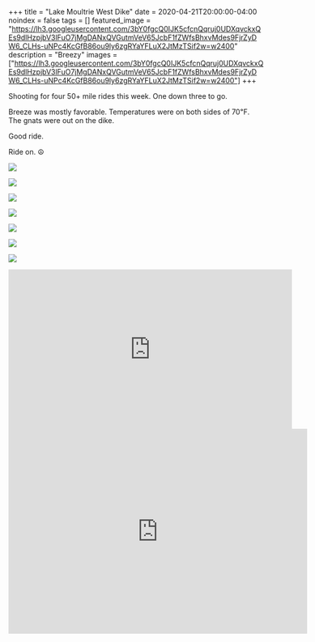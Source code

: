 +++
title =  "Lake Moultrie West Dike"
date = 2020-04-21T20:00:00-04:00
noindex = false
tags = []
featured_image = "https://lh3.googleusercontent.com/3bY0fgcQ0IJK5cfcnQqruj0UDXqvckxQEs9dlHzpjbV3lFuO7jMgDANxQVGutmVeV65JcbF1fZWfsBhxvMdes9FjrZyDW6_CLHs-uNPc4KcGfB86ou9ly6zgRYaYFLuX2JtMzTSif2w=w2400"
description = "Breezy"
images = ["https://lh3.googleusercontent.com/3bY0fgcQ0IJK5cfcnQqruj0UDXqvckxQEs9dlHzpjbV3lFuO7jMgDANxQVGutmVeV65JcbF1fZWfsBhxvMdes9FjrZyDW6_CLHs-uNPc4KcGfB86ou9ly6zgRYaYFLuX2JtMzTSif2w=w2400"]
+++

Shooting for four 50+ mile rides this week. One down three to go.

Breeze was mostly favorable. Temperatures were on both sides of 70℉. The gnats were out on the dike.

Good ride.

Ride on. ☮

<a href='https://lh3.googleusercontent.com/3bY0fgcQ0IJK5cfcnQqruj0UDXqvckxQEs9dlHzpjbV3lFuO7jMgDANxQVGutmVeV65JcbF1fZWfsBhxvMdes9FjrZyDW6_CLHs-uNPc4KcGfB86ou9ly6zgRYaYFLuX2JtMzTSif2w=w2400'><img src='https://lh3.googleusercontent.com/3bY0fgcQ0IJK5cfcnQqruj0UDXqvckxQEs9dlHzpjbV3lFuO7jMgDANxQVGutmVeV65JcbF1fZWfsBhxvMdes9FjrZyDW6_CLHs-uNPc4KcGfB86ou9ly6zgRYaYFLuX2JtMzTSif2w=w2400'></a>

<a href='https://lh3.googleusercontent.com/5_9RQ0vKsLgyN3JRJ56DRJHxXGJkU2E5ZmNoT2FUFi4yrkP2q4MhNZRMnC3N8f3iOfHxM8OtHUp9a6UovmFTQ0Rl0AOoyuhIB4BHZjya7_kR2gnLy4Ed3_PQE543_0Pqi1Yo8Y0gA68=w2400'><img src='https://lh3.googleusercontent.com/5_9RQ0vKsLgyN3JRJ56DRJHxXGJkU2E5ZmNoT2FUFi4yrkP2q4MhNZRMnC3N8f3iOfHxM8OtHUp9a6UovmFTQ0Rl0AOoyuhIB4BHZjya7_kR2gnLy4Ed3_PQE543_0Pqi1Yo8Y0gA68=w2400'></a>

<a href='https://lh3.googleusercontent.com/VlQbiWrckEJMfbyymCP1nnGVSgl_o3WxHlfywblFo8gkZlQRMmrn-ylM_e8njhP3h07BGSByPf3TX3iLYubnkJ4GOOsLlWIXWQtFczDe7kuHJY1Q4mEnOB8e2nQdUpsr02Qwg3JUw7I=w2400'><img src='https://lh3.googleusercontent.com/VlQbiWrckEJMfbyymCP1nnGVSgl_o3WxHlfywblFo8gkZlQRMmrn-ylM_e8njhP3h07BGSByPf3TX3iLYubnkJ4GOOsLlWIXWQtFczDe7kuHJY1Q4mEnOB8e2nQdUpsr02Qwg3JUw7I=w2400'></a>

<a href='https://lh3.googleusercontent.com/YRi7DVo6z6ik11fKDkMYvC0KVWy5E4oEI4-jgVJZ_ODIjgyPgpoUzKtvXyz0YZqPWE3feAOkz-60ye-qy934E_2d3jLxKZGgJ5gBnXKYyGEU1y0nraNcfOSv7iFyFsy1O3SR4e4Vfxg=w2400'><img src='https://lh3.googleusercontent.com/YRi7DVo6z6ik11fKDkMYvC0KVWy5E4oEI4-jgVJZ_ODIjgyPgpoUzKtvXyz0YZqPWE3feAOkz-60ye-qy934E_2d3jLxKZGgJ5gBnXKYyGEU1y0nraNcfOSv7iFyFsy1O3SR4e4Vfxg=w2400'></a>

<a href='https://lh3.googleusercontent.com/fxpxL0Tc6gLyT408Bz1hCbkg8nluNfvuSseyfPxqIir8E_vSwGNj9u0gZYYwfxOfLvsGzzW_R0DVjC_UBBXBTaBONuqjaA-qRx7ucYNHuBA7UKxFZlu9EjqhSiQQul2H57ka2AQ9tqM=w2400'><img src='https://lh3.googleusercontent.com/fxpxL0Tc6gLyT408Bz1hCbkg8nluNfvuSseyfPxqIir8E_vSwGNj9u0gZYYwfxOfLvsGzzW_R0DVjC_UBBXBTaBONuqjaA-qRx7ucYNHuBA7UKxFZlu9EjqhSiQQul2H57ka2AQ9tqM=w2400'></a>

<a href='https://lh3.googleusercontent.com/Bgu4DoHcnxW1audhGFZkHinupBsGMtKsxekd3-AuI56pNvE0jwij7a9ndR4wuD0rZxAjDsTjd11iw4tK3FGzTwzggZgfSdvHlq1B__gMqhRNO-Wt6U0Jkb44iMt3tv69MMlrxb5w-bM=w2400'><img src='https://lh3.googleusercontent.com/Bgu4DoHcnxW1audhGFZkHinupBsGMtKsxekd3-AuI56pNvE0jwij7a9ndR4wuD0rZxAjDsTjd11iw4tK3FGzTwzggZgfSdvHlq1B__gMqhRNO-Wt6U0Jkb44iMt3tv69MMlrxb5w-bM=w2400'></a>

<a href='https://lh3.googleusercontent.com/re6as0cVyuX7B6356SrCVaEc2B9G6rwzV2uktBZ1Rts-LspGKW7S_yPi9EYczcKgDbqMo5xi6wN_anLe6-SPR8rtv5Rb3cJUWBnwPuCi4lDTJB7XU9g-oOhFv1YirhvusI0W9P0Mhiw=w2400'><img src='https://lh3.googleusercontent.com/re6as0cVyuX7B6356SrCVaEc2B9G6rwzV2uktBZ1Rts-LspGKW7S_yPi9EYczcKgDbqMo5xi6wN_anLe6-SPR8rtv5Rb3cJUWBnwPuCi4lDTJB7XU9g-oOhFv1YirhvusI0W9P0Mhiw=w2400'></a>

<iframe width="560" height="315" src="https://www.youtube.com/embed/9kL54DAQsfM" frameborder="0" allow="accelerometer; autoplay; encrypted-media; gyroscope; picture-in-picture" allowfullscreen></iframe>

<iframe height='405' width='590' frameborder='0' allowtransparency='true' scrolling='no' src='https://www.strava.com/activities/3333757604/embed/10303c6ab5de2bac141a56aae4f531195fe4b15a'></iframe>
